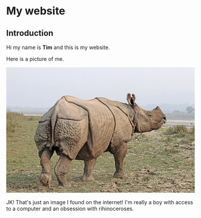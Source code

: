 My website
=====

Introduction
-----

Hi my name is **Tim** and this is my website.

Here is a picture of me.

![rhinoceros](Rhinoceros_unicornis.jpg)

JK! That's just an image I found on the internet! I'm really a boy with access to a computer and an obsession with rihinoceroses.

